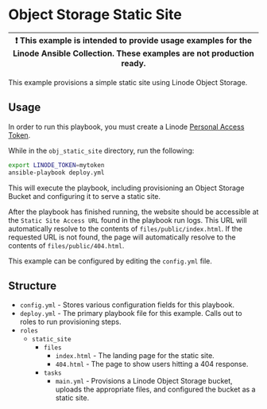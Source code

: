 # Object Storage Static Site

| :exclamation:  This example is intended to provide usage examples for the Linode Ansible Collection. These examples are **not** production ready. |
|---------------------------------------------------------------------------------------------------------------------------------------------------|


This example provisions a simple static site using Linode Object Storage.

## Usage

In order to run this playbook, you must create a Linode [Personal Access Token](https://www.linode.com/docs/guides/getting-started-with-the-linode-api/#get-an-access-token).

While in the `obj_static_site` directory, run the following:

```bash
export LINODE_TOKEN=mytoken
ansible-playbook deploy.yml
```

This will execute the playbook, including provisioning an Object Storage Bucket and configuring it to serve a static site.

After the playbook has finished running, the website should be accessible at the `Static Site Access URL` found in the playbook run logs. This URL will automatically resolve to the contents of `files/public/index.html`. If the requested URL is not found, the page will automatically resolve to the contents of `files/public/404.html`.

This example can be configured by editing the `config.yml` file. 

## Structure

- `config.yml` - Stores various configuration fields for this playbook.
- `deploy.yml` - The primary playbook file for this example. Calls out to roles to run provisioning steps.
- `roles`
  - `static_site`
    - `files`
      - `index.html` - The landing page for the static site.
      - `404.html` - The page to show users hitting a 404 response.
    - `tasks`
      - `main.yml` - Provisions a Linode Object Storage bucket, uploads the appropriate files, and configured the bucket as a static site.
  